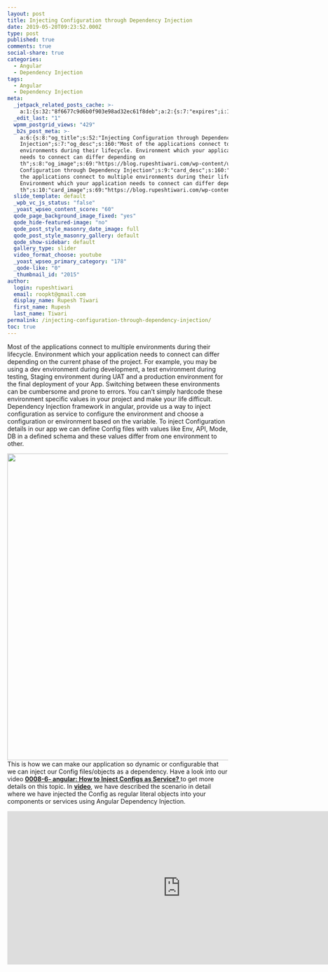 ```yaml
---
layout: post
title: Injecting Configuration through Dependency Injection
date: 2019-05-20T09:23:52.000Z
type: post
published: true
comments: true
social-share: true
categories:
  - Angular
  - Dependency Injection
tags:
  - Angular
  - Dependency Injection
meta:
  _jetpack_related_posts_cache: >-
    a:1:{s:32:"8f6677c9d6b0f903e98ad32ec61f8deb";a:2:{s:7:"expires";i:1606569434;s:7:"payload";a:0:{}}}
  _edit_last: "1"
  wpmm_postgrid_views: "429"
  _b2s_post_meta: >-
    a:6:{s:8:"og_title";s:52:"Injecting Configuration through Dependency
    Injection";s:7:"og_desc";s:160:"Most of the applications connect to multiple
    environments during their lifecycle. Environment which your application
    needs to connect can differ depending on
    th";s:8:"og_image";s:69:"https://blog.rupeshtiwari.com/wp-content/uploads/2019/04/AngularI.png";s:10:"card_title";s:52:"Injecting
    Configuration through Dependency Injection";s:9:"card_desc";s:160:"Most of
    the applications connect to multiple environments during their lifecycle.
    Environment which your application needs to connect can differ depending on
    th";s:10:"card_image";s:69:"https://blog.rupeshtiwari.com/wp-content/uploads/2019/04/AngularI.png";}
  slide_template: default
  _wpb_vc_js_status: "false"
  _yoast_wpseo_content_score: "60"
  qode_page_background_image_fixed: "yes"
  qode_hide-featured-image: "no"
  qode_post_style_masonry_date_image: full
  qode_post_style_masonry_gallery: default
  qode_show-sidebar: default
  gallery_type: slider
  video_format_choose: youtube
  _yoast_wpseo_primary_category: "178"
  _qode-like: "0"
  _thumbnail_id: "2015"
author:
  login: rupeshtiwari
  email: roopkt@gmail.com
  display_name: Rupesh Tiwari
  first_name: Rupesh
  last_name: Tiwari
permalink: /injecting-configuration-through-dependency-injection/
toc: true
---
```


<p>Most of the applications connect to multiple environments during their lifecycle. Environment which your application needs to connect can differ depending on the current phase of the project. For example, you may be using a dev environment during development, a test environment during testing, Staging environment during UAT and a production environment for the final deployment of your App. Switching between these environments can be cumbersome and prone to errors. You can’t simply hardcode these environment specific values in your project and make your life difficult. Dependency Injection framework in angular, provide us a way to inject configuration as service to configure the environment and choose a configuration or environment based on the variable. To inject Configuration details in our app we can define Config files with values like Env, API, Mode, DB in a defined schema and these values differ from one environment to other.</p>
<p><img class="alignnone size-full wp-image-2095" src="{{ site.baseurl }}/assets/2019/05/Variables-1.png" alt="" width="2000" height="700" />This is how we can make our application so dynamic or configurable that we can inject our Config files/objects as a dependency. Have a look into our video <a href="https://www.youtube.com/watch?v=iUmjgYD8gfA" target="_blank" rel="noopener noreferrer"><strong>0008-6- angular: How to Inject Configs as Service? </strong></a>to get more details on this topic. In <a href="https://www.youtube.com/watch?v=iUmjgYD8gfA" target="_blank" rel="noopener noreferrer"><strong>video</strong></a>, we have described the scenario in detail where we have injected the Config as regular literal objects into your components or services using Angular Dependency Injection.</p>
<p><iframe src="https://www.youtube.com/embed/iUmjgYD8gfA" width="790" height="350" frameborder="0" allowfullscreen="allowfullscreen"></iframe></p>
